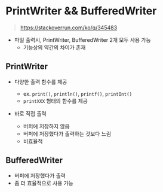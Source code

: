 # PrintWriter && BufferedWriter

> https://stackoverrun.com/ko/q/345483
>
> 

- 파일 출력시, PrintWriter, BufferedWriter 2개 모두 사용 가능
  - 기능상의 약간의 차이가 존재



## PrintWriter

- 다양한 출력 함수를 제공
  - ex. `print()`, `println()`, `printf()`, `printInt()`
  - `printXXX` 형태의 함수를 제공

- 바로 직접 출력
  - 버퍼에 저장하지 않음
  - 버퍼에 저장했다가 출력하는 것보다 느림 
  - 비효율적



## BufferedWriter

- 버퍼에 저장했다가 출력
- 좀 더 효율적으로 사용 가능

